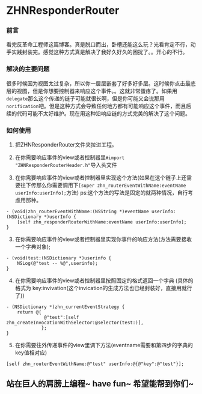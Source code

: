# ZHNResponderRouter
### 前言

看完反革命工程师这篇博客。真是脱口而出，卧槽还能这么玩？光看肯定不行，动手实践封装完。感觉这种方式真是解决了我好久好久的困扰了。。开心的不行。

### 解决的主要问题

很多时候因为视图太过复杂，所以你一层层嵌套了好多好多层。这时候你点击最底层的视图，但是你想要控制器来响应这个事件。。这就非常蛋疼了。如果用`delegate`那么这个传递的链子可能就很长啊，但是你可能又会说那用`norification`吧。但是这种方式会导致任何地方都有可能响应这个事件，而且后续的代码可能不太好维护。现在用这种沿响应链的方式完美的解决了这个问题。

### 如何使用
1. 把ZHNResponderRouter文件夹拉进工程。

2. 在你需要响应事件的view或者控制器里`#import "ZHNResponderRouterHeader.h"`导入头文件

3. 在你需要响应事件的view或者控制器里实现这个方法(如果在这个链子上还需要往下传那么你需要调用下`[super zhn_routerEventWithName:eventName userInfo:userInfo];`方法) ps:这个方法的写法是固定的就两种情况，自行考虑用那种。
```
- (void)zhn_routerEventWithName:(NSString *)eventName userInfo:(NSDictionary *)userInfo {
    [self zhn_responderRouterWithName:eventName userInfo:userInfo];
}
```
3. 在你需要响应事件的view或者控制器里实现你事件的响应方法(方法需要接收一个字典对象);
```
- (void)test:(NSDictionary *)userinfo {
    NSLog(@"test -- %@",userinfo);
}
```

4. 在你需要响应事件的view或者控制器里按照固定的格式返回一个字典 (具体的格式为 key:invivation(这个invication的生成方法也已经封装好，直接用就行了))
```
- (NSDictionary *)zhn_currentEventStrategy {
    return @{
              @"test":[self zhn_createInvocationWithSelector:@selector(test:)],
             };
}
```
5. 在你需要往外传递事件的view里调下方法(eventname需要和第四步的字典的key值相对应)
```
[self zhn_routerEventWithName:@"test" userInfo:@{@"key":@"test"}];
```

## 站在巨人的肩膀上编程~ have fun~ 希望能帮到你们~


